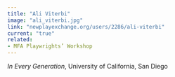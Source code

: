 ```yaml
---
title: "Ali Viterbi"
image: "ali_viterbi.jpg"
link: "newplayexchange.org/users/2286/ali-viterbi"
current: "true"
related:
- MFA Playwrights’ Workshop
---
```


*In Every Generation*, University of California, San Diego

